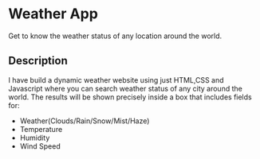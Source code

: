 # Weather App
Get to know the weather status of any location around the world.

## Description
I have build a dynamic weather website using just HTML,CSS and Javascript where you can search weather status of any city around the world. The results will be shown precisely inside a box that includes fields for:
* Weather(Clouds/Rain/Snow/Mist/Haze)
* Temperature 
* Humidity
* Wind Speed

